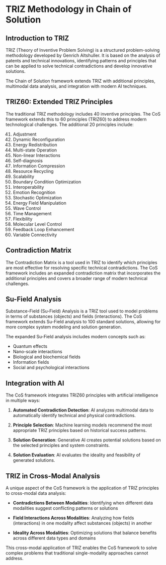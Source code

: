 # TRIZ Methodology in Chain of Solution

## Introduction to TRIZ

TRIZ (Theory of Inventive Problem Solving) is a structured problem-solving methodology developed by Genrich Altshuller. It is based on the analysis of patents and technical innovations, identifying patterns and principles that can be applied to solve technical contradictions and develop innovative solutions.

The Chain of Solution framework extends TRIZ with additional principles, multimodal data analysis, and integration with modern AI techniques.

## TRIZ60: Extended TRIZ Principles

The traditional TRIZ methodology includes 40 inventive principles. The CoS framework extends this to 60 principles (TRIZ60) to address modern technological challenges. The additional 20 principles include:

41. Adjustment
42. Dynamic Reconfiguration
43. Energy Redistribution
44. Multi-state Operation
45. Non-linear Interactions
46. Self-diagnosis
47. Information Compression
48. Resource Recycling
49. Scalability
50. Boundary Condition Optimization
51. Interoperability
52. Emotion Recognition
53. Stochastic Optimization
54. Energy Field Manipulation
55. Wave Control
56. Time Management
57. Flexibility
58. Molecular Level Control
59. Feedback Loop Enhancement
60. Variable Connectivity

## Contradiction Matrix

The Contradiction Matrix is a tool used in TRIZ to identify which principles are most effective for resolving specific technical contradictions. The CoS framework includes an expanded contradiction matrix that incorporates the additional principles and covers a broader range of modern technical challenges.

## Su-Field Analysis

Substance-Field (Su-Field) Analysis is a TRIZ tool used to model problems in terms of substances (objects) and fields (interactions). The CoS framework extends Su-Field analysis to 100 standard solutions, allowing for more complex system modeling and solution generation.

The expanded Su-Field analysis includes modern concepts such as:

- Quantum effects
- Nano-scale interactions
- Biological and biochemical fields
- Information fields
- Social and psychological interactions

## Integration with AI

The CoS framework integrates TRIZ60 principles with artificial intelligence in multiple ways:

1. **Automated Contradiction Detection**: AI analyzes multimodal data to automatically identify technical and physical contradictions.

2. **Principle Selection**: Machine learning models recommend the most appropriate TRIZ principles based on historical success patterns.

3. **Solution Generation**: Generative AI creates potential solutions based on the selected principles and system constraints.

4. **Solution Evaluation**: AI evaluates the ideality and feasibility of generated solutions.

## TRIZ in Cross-Modal Analysis

A unique aspect of the CoS framework is the application of TRIZ principles to cross-modal data analysis:

- **Contradictions Between Modalities**: Identifying when different data modalities suggest conflicting patterns or solutions

- **Field Interactions Across Modalities**: Analyzing how fields (interactions) in one modality affect substances (objects) in another

- **Ideality Across Modalities**: Optimizing solutions that balance benefits across different data types and domains

This cross-modal application of TRIZ enables the CoS framework to solve complex problems that traditional single-modality approaches cannot address.
